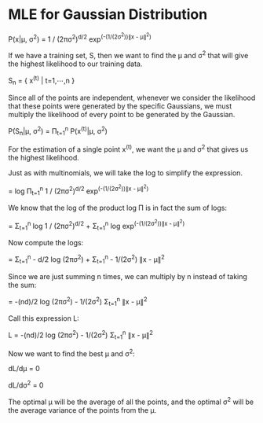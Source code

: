 # MLE for Gaussian Distribution

P(x|μ, σ<sup>2</sup>) = 1 / (2πσ<sup>2</sup>)<sup>d/2</sup> exp<sup>(-(1/(2σ<sup>2</sup>))∥x - μ∥<sup>2</sup>)</sup>

If we have a training set, S, then we want to find the μ and σ<sup>2</sup> that will give the highest likelihood to our training data.

S<sub>n</sub> = { x<sup>(t)</sup> | t=1,⋯,n }

Since all of the points are independent, whenever we consider the likelihood that these points were generated by the specific Gaussians, we must multiply the likelihood of every point to be generated by the Gaussian.

P(S<sub>n</sub>|μ, σ<sup>2</sup>) = Π<sub>t=1</sub><sup>n</sup> P(x<sup>(t)</sup>|μ, σ<sup>2</sup>)

For the estimation of a single point x<sup>(t)</sup>, we want the μ and σ<sup>2</sup> that gives us the highest likelihood.

Just as with multinomials, we will take the log to simplify the expression.

= log Π<sub>t=1</sub><sup>n</sup> 1 / (2πσ<sup>2</sup>)<sup>d/2</sup> exp<sup>(-(1/(2σ<sup>2</sup>))∥x - μ∥<sup>2</sup>)</sup>

We know that the log of the product log Π is in fact the sum of logs:

= Σ<sub>t=1</sub><sup>n</sup> log 1 / (2πσ<sup>2</sup>)<sup>d/2</sup> + Σ<sub>t=1</sub><sup>n</sup> log exp<sup>(-(1/(2σ<sup>2</sup>))∥x - μ∥<sup>2</sup>)</sup>

Now compute the logs:

= Σ<sub>t=1</sub><sup>n</sup> - d/2 log (2πσ<sup>2</sup>) + Σ<sub>t=1</sub><sup>n</sup> - 1/(2σ<sup>2</sup>) ∥x - μ∥<sup>2</sup>

Since we are just summing n times, we can multiply by n instead of taking the sum:

= -(nd)/2 log (2πσ<sup>2</sup>) - 1/(2σ<sup>2</sup>) Σ<sub>t=1</sub><sup>n</sup> ∥x - μ∥<sup>2</sup>

Call this expression L:

L = -(nd)/2 log (2πσ<sup>2</sup>) - 1/(2σ<sup>2</sup>) Σ<sub>t=1</sub><sup>n</sup> ∥x - μ∥<sup>2</sup>

Now we want to find the best μ and σ<sup>2</sup>:

dL/dμ = 0

dL/dσ<sup>2</sup> = 0

The optimal μ will be the average of all the points, and the optimal σ<sup>2</sup> will be the average variance of the points from the μ.
